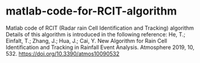 # matlab-code-for-RCIT-algorithm
Matlab code of RCIT (Radar rain Cell Identification and Tracking) algorithm
Details of this algorithm is introduced in the following reference:
He, T.; Einfalt, T.; Zhang, J.; Hua, J.; Cai, Y. New Algorithm for Rain Cell Identification and Tracking in Rainfall Event Analysis. Atmosphere 2019, 10, 532.  https://doi.org/10.3390/atmos10090532
